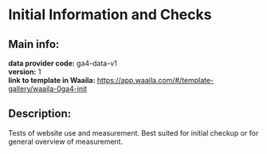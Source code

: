 # Initial Information and Checks  
## Main info:  
**data provider code:** ga4-data-v1  
**version:** 1  
**link to template in Waaila:** https://app.waaila.com/#/template-gallery/waaila-0ga4-init  
## Description:  
Tests of website use and measurement. Best suited for initial checkup or for general overview of measurement.  
